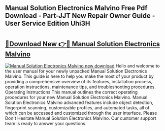 ## Manual Solution Electronics Malvino Free Pdf Download - Part-JJT New Repair Owner Guide - User Service Edition Uhi3H

# <h2><a href="http://bc76876.oget.top/?id=Manual+Solution+Electronics+Malvino">🔗Download New 👉🔴 Manual Solution Electronics Malvino</a></h2>

[![Manual Solution Electronics Malvino new download](https://i.imgur.com/5g1atiW.png)](http://bc76876.oget.top/?id=Manual+Solution+Electronics+Malvino)
Hello and welcome to the user manual for your newly unpacked Manual Solution Electronics Malvino. This guide is here to help you make the most of your product by providing a comprehensive overview of its features, installation process, operation instructions, maintenance tips, and troubleshooting procedures. Operating Instructions This manual outlines the correct operating procedures for your new Manual Solution Electronics Malvino. Manual Solution Electronics Malvino advanced features include object detection, fingerprint scanning, customizable profiles, and automated tasks, all of which can be accessed and customized through the user interface. Please Don't Hesitate Manual Solution Electronics Malvino. Our customer support team is ready to answer your questions.
